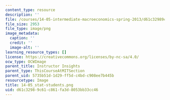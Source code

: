 ```yaml
---
content_type: resource
description: ''
file: /courses/14-05-intermediate-macroeconomics-spring-2013/d61c32989c61c861fa3d8053bb33cc46_14-05_stat-students.png
file_size: 2953
file_type: image/png
image_metadata:
  caption: ''
  credit: ''
  image-alt: ''
learning_resource_types: []
license: https://creativecommons.org/licenses/by-nc-sa/4.0/
ocw_type: OCWImage
parent_title: Instructor Insights
parent_type: ThisCourseAtMITSection
parent_uid: 5735b51d-1d29-ff5d-c4bd-c908ee7b445b
resourcetype: Image
title: 14-05_stat-students.png
uid: d61c3298-9c61-c861-fa3d-8053bb33cc46
---
```

